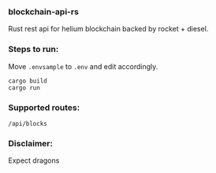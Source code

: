 ### blockchain-api-rs

Rust rest api for helium blockchain backed by rocket + diesel.

### Steps to run:

Move `.envsample` to `.env` and edit accordingly.

```
cargo build
cargo run
```

### Supported routes:

```
/api/blocks
```

### Disclaimer:

Expect dragons
